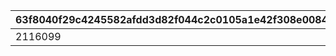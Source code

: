 |63f8040f29c4245582afdd3d82f044c2c0105a1e42f308e0084894332706c249|09eb3e8d2ccc6ece4e2e5c0c1d8fef9786cd1b3593029cc9a65944c3081b1fee|d15087bf0ec9a2699fe971a67767a69015cdcab660dc9099deea258a1b4f505f|1b5e9859653ef842d312f9b13d5324ae2112eccef098e9dcbbf2306e3ace912f|d7917d8d514fd434c033153e5f00a1a08e0a1628203a755047e6f4d5457e545e|1e0b4b2f8a2a7a4a10eb5ee79869d99c84f67f3517aea27dfad405dcf7f82c81|52e49ca28eae18342605ec8d583bc30e699714a656d4a6f293af6abe59e84a33|a2c0e6564063800d7aa3e90b4b78bb8e0cfd763b099d8ec940d19b1e615ee5b8|
| --- | --- | --- | --- | --- | --- | --- | --- |
|2116099|2001000|1|2023/02/15 15:00:00|common_label_release_2_16_skip|balloon_story_2nd_16_skip|50|common_btn_2_16_skip|